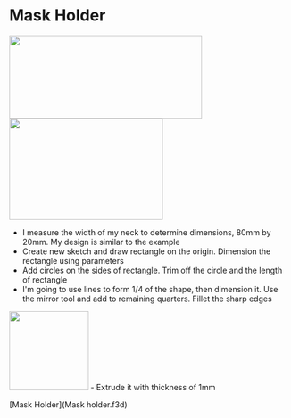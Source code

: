# Mask Holder

<img src="/EP1000/images/maskholder_finalsketch.png" style="width:344.75px;height:149.25px;"><img src="/EP1000/images/maskholder.png" style="width:274.75px;height:182px;">

- I measure the width of my neck to determine dimensions, 80mm by 20mm. My design is similar to the example
- Create new sketch and draw rectangle on the origin. Dimension the rectangle using parameters
- Add circles on the sides of rectangle. Trim off the circle and the length of rectangle
- I'm going to use lines to form 1/4 of the shape, then dimension it. Use the mirror tool and add to remaining quarters. Fillet the sharp edges
<img src="/EP1000/images/maskholder_sketch.png" style="width:205,25px;height:141.5px;">
- Extrude it with thickness of 1mm

[Mask Holder](Mask holder.f3d)

